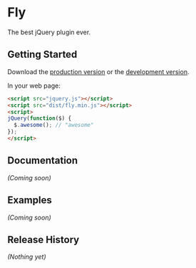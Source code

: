 # Fly

The best jQuery plugin ever.

## Getting Started

Download the [production version][min] or the [development version][max].

[min]: https://raw.github.com/amibug/jquery-fly/master/dist/jquery.fly.min.js
[max]: https://raw.github.com/amibug/jquery-fly/master/dist/jquery.fly.js

In your web page:

```html
<script src="jquery.js"></script>
<script src="dist/fly.min.js"></script>
<script>
jQuery(function($) {
  $.awesome(); // "awesome"
});
</script>
```

## Documentation
_(Coming soon)_

## Examples
_(Coming soon)_

## Release History
_(Nothing yet)_
